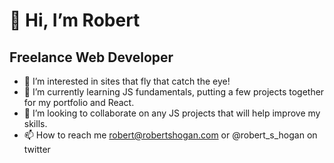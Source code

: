 # 👋 Hi, I’m Robert
## Freelance Web Developer
- 👀 I’m interested in sites that fly that catch the eye!
- 🌱 I’m currently learning JS fundamentals, putting a few projects together for my portfolio and React.
- 💞️ I’m looking to collaborate on any JS projects that will help improve my skills.
- 📫 How to reach me robert@robertshogan.com or @robert_s_hogan on twitter

<!---
robert-s-hogan/robert-s-hogan is a ✨ special ✨ repository because its `README.md` (this file) appears on your GitHub profile.
You can click the Preview link to take a look at your changes.
--->
